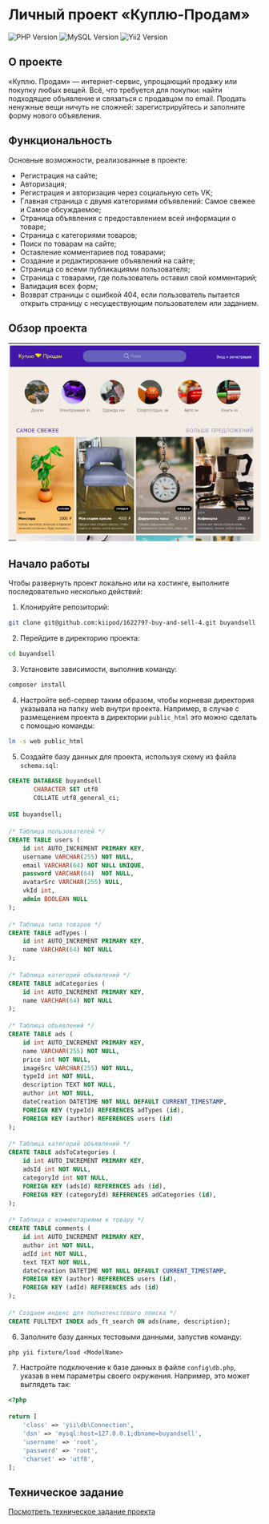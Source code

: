 # Личный проект «Куплю-Продам»
![PHP Version](https://img.shields.io/badge/php-%5E8.0-blue)
![MySQL Version](https://img.shields.io/badge/mysql-latest-orange)
![Yii2 Version](https://img.shields.io/badge/Yii2-%5E2.0.45-83C933)

## О проекте

«Куплю. Продам» — интернет-сервис, упрощающий продажу или покупку любых вещей. Всё, что требуется для покупки: найти подходящее объявление и связаться с продавцом по email. Продать ненужные вещи ничуть не сложней: зарегистрируйтесь и заполните форму нового объявления.

## Функциональность

Основные возможности, реализованные в проекте:

- Регистрация на сайте;
- Авторизация;
- Регистрация и авторизация через социальную сеть VK;
- Главная страница с двумя категориями объявлений: Самое свежее и Самое обсуждаемое;
- Страница объявления с предоставлением всей информации о товаре;
- Страница с категориями товаров;
- Поиск по товарам на сайте;
- Оставление комментариев под товарами;
- Создание и редактирование объявлений на сайте;
- Страница со всеми публикациями пользователя;
- Страница с товарами, где пользователь оставил свой комментарий;
- Валидация всех форм;
- Возврат страницы с ошибкой 404, если пользователь пытается открыть страницу с несуществующим пользователем или заданием.

## Обзор проекта

<img src="web/img/cover-buyandsell.png"></img>

## Начало работы

Чтобы развернуть проект локально или на хостинге, выполните последовательно несколько действий:

1. Клонируйте репозиторий:

```bash
git clone git@github.com:kiipod/1622797-buy-and-sell-4.git buyandsell
```

2. Перейдите в директорию проекта:

```bash
cd buyandsell
```

3. Установите зависимости, выполнив команду:

```bash
composer install
```

4. Настройте веб-сервер таким образом, чтобы корневая директория указывала на папку web внутри проекта. Например, в случае с размещением проекта в директории `public_html` это можно сделать с помощью команды:

```bash
ln -s web public_html
```

5. Создайте базу данных для проекта, используя схему из файла `schema.sql`:

```sql
CREATE DATABASE buyandsell 
       CHARACTER SET utf8 
       COLLATE utf8_general_ci;

USE buyandsell;

/* Таблица пользователей */
CREATE TABLE users (
    id int AUTO_INCREMENT PRIMARY KEY,
    username VARCHAR(255) NOT NULL,
    email VARCHAR(64) NOT NULL UNIQUE,
    password VARCHAR(64)  NOT NULL,
    avatarSrc VARCHAR(255) NULL,
    vkId int,
    admin BOOLEAN NULL
);

/* Таблица типа товаров */
CREATE TABLE adTypes (
    id int AUTO_INCREMENT PRIMARY KEY,
    name VARCHAR(64) NOT NULL
);

/* Таблица категорий объявлений */
CREATE TABLE adCategories (
    id int AUTO_INCREMENT PRIMARY KEY,
    name VARCHAR(64) NOT NULL
);

/* Таблица объявлений */
CREATE TABLE ads (
    id int AUTO_INCREMENT PRIMARY KEY,
    name VARCHAR(255) NOT NULL,
    price int NOT NULL,
    imageSrc VARCHAR(255) NOT NULL,
    typeId int NOT NULL,
    description TEXT NOT NULL,
    author int NOT NULL,
    dateCreation DATETIME NOT NULL DEFAULT CURRENT_TIMESTAMP,
    FOREIGN KEY (typeId) REFERENCES adTypes (id),
    FOREIGN KEY (author) REFERENCES users (id)
);

/* Таблица категорий объявлений */
CREATE TABLE adsToCategories (
    id int AUTO_INCREMENT PRIMARY KEY,
    adsId int NOT NULL,
    categoryId int NOT NULL,
    FOREIGN KEY (adsId) REFERENCES ads (id),
    FOREIGN KEY (categoryId) REFERENCES adCategories (id),
);

/* Таблица с комментариями к товару */
CREATE TABLE comments (
    id int AUTO_INCREMENT PRIMARY KEY,
    author int NOT NULL,
    adId int NOT NULL,
    text TEXT NOT NULL,
    dateCreation DATETIME NOT NULL DEFAULT CURRENT_TIMESTAMP,
    FOREIGN KEY (author) REFERENCES users (id),
    FOREIGN KEY (adId) REFERENCES ads (id)
);

/* Создаем индекс для полнотекстового поиска */
CREATE FULLTEXT INDEX ads_ft_search ON ads(name, description);

```

6. Заполните базу данных тестовыми данными, запустив команду:
```
php yii fixture/load <ModelName>
```

7. Настройте подключение к базе данных в файле `config\db.php`, указав в нем параметры своего окружения. Например, это может выглядеть так:

```php
<?php

return [
    'class' => 'yii\db\Connection',
    'dsn' => 'mysql:host=127.0.0.1;dbname=buyandsell',
    'username' => 'root',
    'password' => 'root',
    'charset' => 'utf8',
];
```

## Техническое задание

[Посмотреть техническое задание проекта](tz.md)
